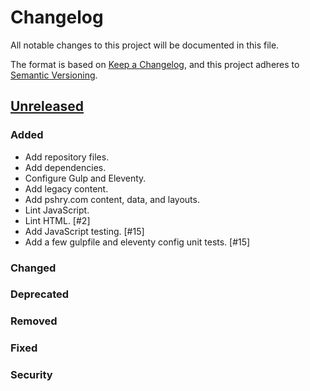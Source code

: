 # Changelog
All notable changes to this project will be documented in this file.

The format is based on [Keep a Changelog](changelog),
and this project adheres to [Semantic Versioning](semver).

## [Unreleased]

### Added
- Add repository files.
- Add dependencies.
- Configure Gulp and Eleventy.
- Add legacy content.
- Add pshry.com content, data, and layouts.
- Lint JavaScript.
- Lint HTML. [#2]
- Add JavaScript testing. [#15]
- Add a few gulpfile and eleventy config unit tests. [#15]

### Changed

### Deprecated

### Removed

### Fixed

### Security

[changelog]: https://keepachangelog.com/en/1.0.0/
[semver]: https://semver.org/spec/v2.0.0.html
[unreleased]: https://github.com/paulshryock/paul-shryock/compare/HEAD..HEAD
